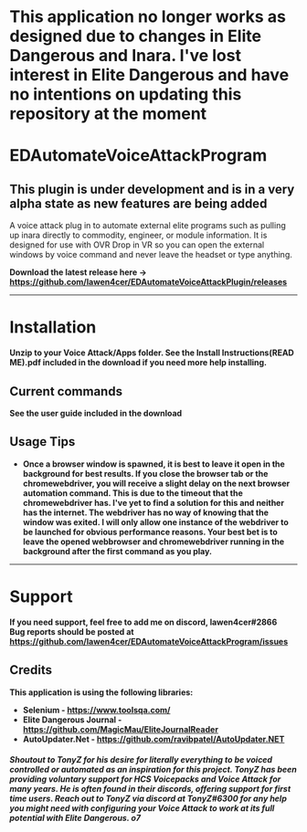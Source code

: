 # This application no longer works as designed due to changes in Elite Dangerous and Inara. I've lost interest in Elite Dangerous and have no intentions on updating this repository at the moment

# EDAutomateVoiceAttackProgram
## This plugin is under development and is in a very alpha state as new features are being added
A voice attack plug in to automate external elite programs such as pulling up inara directly to commodity, engineer, or module information. It is designed for use with OVR Drop in VR so you can open the external windows by voice command and never leave the headset or type anything.

<strong>Download the latest release here -> <strong/> https://github.com/lawen4cer/EDAutomateVoiceAttackPlugin/releases

***

# Installation
Unzip to your Voice Attack/Apps folder. 
See the Install Instructions(READ ME).pdf included in the download if you need more help installing.

## Current commands
See the user guide included in the download


## Usage Tips
+ Once a browser window is spawned, it is best to leave it open in the background for best results. If you close the browser tab or the chromewebdriver, you will receive a slight delay on the next browser automation command. This is due to the timeout that the chromewebdriver has. I've yet to find a solution for this and neither has the internet. The webdriver has no way of knowing that the window was exited. I will only allow one instance of the webdriver to be launched for obvious performance reasons. Your best bet is to leave the opened webbrowser and chromewebdriver running in the background after the first command as you play. 

***

# Support
If you need support, feel free to add me on discord, lawen4cer#2866 <br/>
Bug reports should be posted at https://github.com/lawen4cer/EDAutomateVoiceAttackProgram/issues

## Credits
This application is using the following libraries:
- Selenium - https://www.toolsqa.com/
- Elite Dangerous Journal - https://github.com/MagicMau/EliteJournalReader
- AutoUpdater.Net - https://github.com/ravibpatel/AutoUpdater.NET

##### Shoutout to TonyZ for his desire for literally everything to be voiced controlled or automated as an inspiration for this project. TonyZ has been providing voluntary support for HCS Voicepacks and Voice Attack for many years. He is often found in their discords, offering support for first time users. Reach out to TonyZ via discord at TonyZ#6300 for any help you might need with configuring your Voice Attack to work at its full potential with Elite Dangerous. o7
